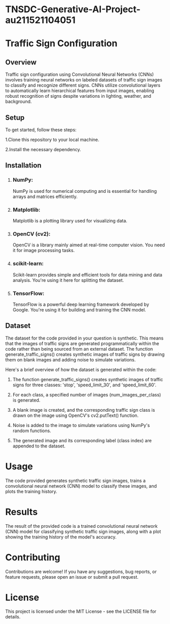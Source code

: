 # TNSDC-Generative-AI-Project-au211521104051

# Traffic Sign Configuration

## Overview
Traffic sign configuration using Convolutional Neural Networks (CNNs) involves training neural networks on labeled datasets of traffic sign images to classify and recognize different signs. CNNs utilize convolutional layers to automatically learn hierarchical features from input images, enabling robust recognition of signs despite variations in lighting, weather, and background.

## Setup
To get started, follow these steps:

1.Clone this repository to your local machine.

2.Install the necessary dependency.

## Installation
1. ### NumPy:
    NumPy is used for numerical computing and is essential for handling arrays and matrices efficiently.

2. ### Matplotlib:
   Matplotlib is a plotting library used for visualizing data.

3. ### OpenCV (cv2):
   OpenCV is a library mainly aimed at real-time computer vision. You need it for image processing tasks.

4. ### scikit-learn:
   Scikit-learn provides simple and efficient tools for data mining and data analysis. You're using it here for splitting the dataset.

5. ### TensorFlow:
   TensorFlow is a powerful deep learning framework developed by Google. You're using it for building and training the CNN model.

## Dataset
The dataset for the code provided in your question is synthetic. This means that the images of traffic signs are generated programmatically within the code rather than being sourced from an external dataset. The function generate_traffic_signs() creates synthetic images of traffic signs by drawing them on blank images and adding noise to simulate variations.

Here's a brief overview of how the dataset is generated within the code:

1. The function generate_traffic_signs() creates synthetic images of traffic signs for three classes: 'stop', 'speed_limit_30', and 'speed_limit_60'.

2. For each class, a specified number of images (num_images_per_class) is generated.

3. A blank image is created, and the corresponding traffic sign class is drawn on the image using OpenCV's cv2.putText() function.

4. Noise is added to the image to simulate variations using NumPy's random functions.

5. The generated image and its corresponding label (class index) are appended to the dataset.

# Usage 
The code provided generates synthetic traffic sign images, trains a convolutional neural network (CNN) model to classify these images, and plots the training history.

# Results
The result of the provided code is a trained convolutional neural network (CNN) model for classifying synthetic traffic sign images, along with a plot showing the training history of the model's accuracy.

# Contributing
Contributions are welcome! If you have any suggestions, bug reports, or feature requests, please open an issue or submit a pull request.

# License
This project is licensed under the MIT License - see the LICENSE file for details.



   
